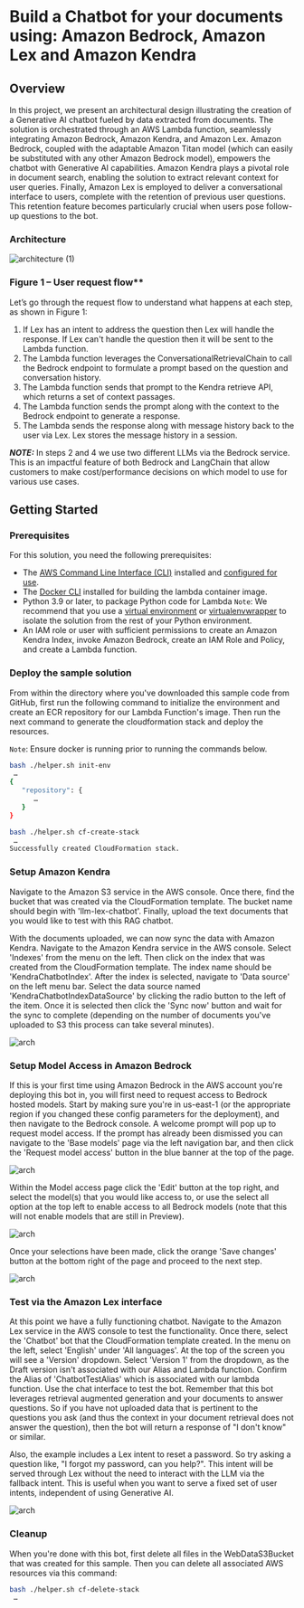 # Build a Chatbot for your documents using: Amazon Bedrock, Amazon Lex and Amazon Kendra

## Overview

In this project, we present an architectural design illustrating the creation of a Generative AI chatbot fueled by data extracted from documents. The solution is orchestrated through an AWS Lambda function, seamlessly integrating Amazon Bedrock, Amazon Kendra, and Amazon Lex. Amazon Bedrock, coupled with the adaptable Amazon Titan model (which can easily be substituted with any other Amazon Bedrock model), empowers the chatbot with Generative AI capabilities. Amazon Kendra plays a pivotal role in document search, enabling the solution to extract relevant context for user queries. Finally, Amazon Lex is employed to deliver a conversational interface to users, complete with the retention of previous user questions. This retention feature becomes particularly crucial when users pose follow-up questions to the bot.

### Architecture 

![architecture (1)](https://github.com/cupumelody/build-a-chatbot/assets/145847069/37960f1c-469f-416c-a129-2746435ffec6)


### Figure 1 – User request flow**

Let’s go through the request flow to understand what happens at each step, as shown in Figure 1:

1. If Lex has an intent to address the question then Lex will handle the response. If Lex can't handle the question then it will be sent to the Lambda function.
2. The Lambda function leverages the ConversationalRetrievalChain to call the Bedrock endpoint to formulate a prompt based on the question and conversation history.
3. The Lambda function sends that prompt to the Kendra retrieve API, which returns a set of context passages.
4. The Lambda function sends the prompt along with the context to the Bedrock endpoint to generate a response.
5. The Lambda sends the response along with message history back to the user via Lex. Lex stores the message history in a session.

**_NOTE:_**  In steps 2 and 4 we use two different LLMs via the Bedrock service. This is an impactful feature of both Bedrock and LangChain that allow customers to make cost/performance decisions on which model to use for various use cases.

## Getting Started

### Prerequisites

For this solution, you need the following prerequisites:

* The [AWS Command Line Interface (CLI)](https://aws.amazon.com/cli/) installed and [configured for use](https://docs.aws.amazon.com/cli/latest/userguide/cli-chap-configure.html).
* The [Docker CLI](https://docs.docker.com/get-docker) installed for building the lambda container image.
* Python 3.9 or later, to package Python code for Lambda
   `Note`: We recommend that you use a [virtual environment](https://docs.python.org/3.9/library/venv.html) or [virtualenvwrapper](https://virtualenvwrapper.readthedocs.io/en/latest/) to isolate the solution from the rest of your Python environment.
* An IAM role or user with sufficient permissions to create an Amazon Kendra Index, invoke Amazon Bedrock, create an IAM Role and Policy, and create a Lambda function.

### Deploy the sample solution

From within the directory where you've downloaded this sample code from GitHub, first run the following command to initialize the environment and create an ECR repository for our Lambda Function's image. Then run the next command to generate the cloudformation stack and deploy the resources.

`Note`: Ensure docker is running prior to running the commands below.

```bash
bash ./helper.sh init-env
 …
{
   "repository": {
      …
   }
}
```

```bash
bash ./helper.sh cf-create-stack
 …
Successfully created CloudFormation stack.
```

### Setup Amazon Kendra

Navigate to the Amazon S3 service in the AWS console. Once there, find the bucket that was created via the CloudFormation template. The bucket name should begin with 'llm-lex-chatbot'. Finally, upload the text documents that you would like to test with this RAG chatbot.

With the documents uploaded, we can now sync the data with Amazon Kendra. Navigate to the Amazon Kendra service in the AWS console. Select 'Indexes' from the menu on the left. Then click on the index that was created from the CloudFormation template. The index name should be 'KendraChatbotIndex'. After the index is selected, navigate to 'Data source' on the left menu bar. Select the data source named 'KendraChatbotIndexDataSource' by clicking the radio button to the left of the item. Once it is selected then click the 'Sync now' button and wait for the sync to complete (depending on the number of documents you've uploaded to S3 this process can take several minutes).

![arch](./images/kendraimage.png)

### Setup Model Access in Amazon Bedrock

If this is your first time using Amazon Bedrock in the AWS account you're deploying this bot in, you will first need to request access to Bedrock hosted models. Start by making sure you're in us-east-1 (or the appropriate region if you changed these config parameters for the deployment), and then navigate to the Bedrock console. A welcome prompt will pop up to request model access. If the prompt has already been dismissed you can navigate to the 'Base models' page via the left navigation bar, and then click the 'Request model access' button in the blue banner at the top of the page.

![arch](./images/requestmodel.png)

Within the Model access page click the 'Edit' button at the top right, and select the model(s) that you would like access to, or use the select all option at the top left to enable access to all Bedrock models (note that this will not enable models that are still in Preview).  

![arch](./images/modelaccessselect.png)

Once your selections have been made, click the orange 'Save changes' button at the bottom right of the page and proceed to the next step.

![arch](./images/savemodels.png)

### Test via the Amazon Lex interface

At this point we have a fully functioning chatbot. Navigate to the Amazon Lex service in the AWS console to test the functionality. Once there, select the 'Chatbot' bot that the CloudFormation template created. In the menu on the left, select 'English' under 'All languages'. At the top of the screen you will see a 'Version' dropdown. Select 'Version 1' from the dropdown, as the Draft version isn't associated with our Alias and Lambda function. Confirm the Alias of 'ChatbotTestAlias' which is associated with our lambda function. Use the chat interface to test the bot. Remember that this bot leverages retrieval augmented generation and your documents to answer questions. So if you have not uploaded data that is pertinent to the questions you ask (and thus the context in your document retrieval does not answer the question), then the bot will return a response of "I don't know" or similar.

Also, the example includes a Lex intent to reset a password. So try asking a question like, "I forgot my password, can you help?". This intent will be served through Lex without the need to interact with the LLM via the fallback intent. This is useful when you want to serve a fixed set of user intents, independent of using Generative AI.

![arch](./images/leximage.png)

### Cleanup

When you're done with this bot, first delete all files in the WebDataS3Bucket that was created for this sample. Then you can delete all associated AWS resources via this command:

```bash
bash ./helper.sh cf-delete-stack
 …
```

